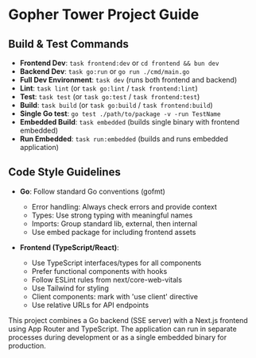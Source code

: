 # Gopher Tower Project Guide

## Build & Test Commands
- **Frontend Dev**: `task frontend:dev` or `cd frontend && bun dev`
- **Backend Dev**: `task go:run` or `go run ./cmd/main.go`
- **Full Dev Environment**: `task dev` (runs both frontend and backend)
- **Lint**: `task lint` (or `task go:lint` / `task frontend:lint`)
- **Test**: `task test` (or `task go:test` / `task frontend:test`)
- **Build**: `task build` (or `task go:build` / `task frontend:build`)
- **Single Go test**: `go test ./path/to/package -v -run TestName`
- **Embedded Build**: `task embedded` (builds single binary with frontend embedded)
- **Run Embedded**: `task run:embedded` (builds and runs embedded application)

## Code Style Guidelines
- **Go**: Follow standard Go conventions (gofmt)
  - Error handling: Always check errors and provide context
  - Types: Use strong typing with meaningful names
  - Imports: Group standard lib, external, then internal
  - Use embed package for including frontend assets

- **Frontend (TypeScript/React)**:
  - Use TypeScript interfaces/types for all components
  - Prefer functional components with hooks
  - Follow ESLint rules from next/core-web-vitals
  - Use Tailwind for styling
  - Client components: mark with 'use client' directive
  - Use relative URLs for API endpoints

This project combines a Go backend (SSE server) with a Next.js frontend using App Router and TypeScript. The application can run in separate processes during development or as a single embedded binary for production.
